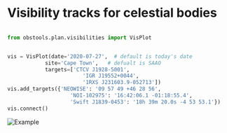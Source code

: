 # Visibility tracks for celestial bodies


```python

from obstools.plan.visibilities import VisPlot


vis = VisPlot(date='2020-07-27',  # default is today's date
            site='Cape Town',   # defualt is SAAO
            targets=['CTCV J1928-5001',
                        'IGR J19552+0044',
                        '1RXS J231603.9-052713'])
vis.add_targets({'NEOWISE': '09 57 49 +46 28 56',
                    'NOI-102975': '16:42:06.1 -01:18:55.4',
                    'Swift J1839-0453': '18h 39m 20.0s -4 53 53.1'})
vis.connect()
```

![Example](https://github.com/astromancer/obstools/tree/master/obstools/plan/data/example.png?raw=True "Example Visibility Tracks")